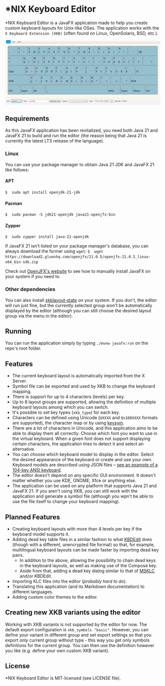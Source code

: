 # *NIX Keyboard Editor
*NIX Keyboard Editor is a JavaFX application made to help you create custom keyboard layouts for Unix-like OSes. 
The application works with the <code>X&nbsp;Keyboard&nbsp;Extension&nbsp;(XKB)</code> (often found on Linux, OpenSolaris, BSD, etc.). 

![Keyboard layout editor](https://raw.githubusercontent.com/CarlosGS-98/nix-keyboard-editor/master/editor.png)

## Requirements
As this JavaFX application has been revitalized, you need both Java 21 and JavaFX 21 to build and run the editor (the reason being that Java 21 is currently the latest LTS release of the language).

### Linux
You can use your package manager to obtain Java 21 JDK and JavaFX 21 like follows:

#### APT
`$  sudo apt install openjdk-21-jdk`

#### Pacman
`$  sudo pacman -S jdk21-openjdk java21-openjfx-bin`

#### Zypper
`$  sudo zypper install java-21-openjdk `

If JavaFX 21 isn't listed on your package manager's database, you can always download the former using `wget`:
`$  wget https://download2.gluonhq.com/openjfx/21.0.5/openjfx-21.0.5_linux-x64_bin-sdk.zip`

Check out [OpenJFX's website](https://openjfx.io/openjfx-docs/) to see how to manually install JavaFX on your system if you need to.

### Other dependencies
You can also install [xkblayout-state](https://github.com/nonpop/xkblayout-state) on your system. If you don't, the editor will run just fine, but the currently selected group won't be automatically displayed by the editor (although you can still choose the desired layout group via the menu in the editor).

## Running
You can run the application simply by typing `./mvnw javafx:run` on the repo's root folder.

## Features
* The current keyboard layout is automatically imported from the X Server.
* Symbol file can be exported and used by XKB to change the keyboard mapping.
* There is support for up to 4 characters (levels) per key.
* Up to 8 layout groups are supported, allowing the definition of multiple keyboard layouts among which you can switch.
* It's possible to set key types (`xkb_type`) for each key.
* Characters can be defined using Unicode (`UXXXX` and `0x100XXXX` formats are supported), the character map or by using [keysym](https://www.cl.cam.ac.uk/~mgk25/ucs/keysymdef.h).
* There are a lot of characters in Unicode, and this application aims to be able to display them all correctly. Choose which font you want to use in the virtual keyboard. When a given font does not support displaying certain characters, the application tries to detect it and select an alternative.
* You can choose which keyboard model to display in the editor. Select the desired appearance of the keyboard or create and use your own. Keyboard models are described using JSON files – [see an example of a 104-key ANSI keyboard](https://github.com/CarlosGS-98/nix-keyboard-editor/blob/master/src/main/resources/model/ansi104.json).
* The editor doesn't depend on any specific GUI environment. It doesn't matter whether you use KDE, GNOME, Xfce or anything else.
* The application can be used on any platform that supports Java 21 and JavaFX 21. If you aren't using XKB, you can still work with the application and generate a symbol file (although you wpn't be able to use the file itself to change your keyboard mapping).

## Planned Features
- Creating keyboard layouts with more than 4 levels per key if the keyboard model supports it.
- Adding dead key table files in a similar fashion to what [KBDEdit](http://kbdedit.com) does (though with a different, unencrypted file format) so that, for example, multilingual keyboard layouts can be made faster by importing dead key pairs.
  - In addition to the above, allowing the possibility to chain dead keys in the keyboard layouts, as well as making use of the Compose key.
  - Aside from that, adding a dead key dialog similar to that of [MSKLC](https://www.microsoft.com/en-US/download/details.aspx?id=102134) and/or KBDEdit.
- Importing KLC files into the editor (_probably hard to do_).
- Translating this application (and its Markdown documentation) to different languages.
- Adding custom color themes to the editor.

## Creating new XKB variants using the editor
Working with XKB variants is not supported by the editor for now. The default export configuration is <code>xkb_symbols "basic"</code>. However, you can define your variant in different group and set export settings so that you export only current group without type - this way you get only symbols definitions for the current group. You can then use the definition however you like (e.g. define your own custom XKB variant).

## License
*NIX Keyboard Editor is MIT-licensed (see LICENSE file).
